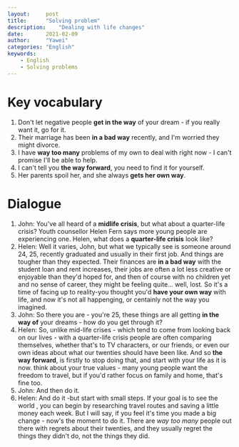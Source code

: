 ```yaml
---
layout:		post
title:		"Solving problem"
description:	"Dealing with life changes"
date:		2021-02-09
author:		"Yawei"
categories: "English"
keywords:
    - English
    - Solving problems
---
```


# Key vocabulary

1. Don't let negative people **get in the way** of your dream - if you really want it, go for it.
2. Their marriage has been **in a bad way** recently, and I'm worried they might divorce.
3. I have **way too many** problems of my own to deal with right now - I can't promise I'll be able to help.
4. I can't tell you **the way forward**, you need to find it for yourself.
5. Her parents spoil her, and she always **gets her own way**.

# Dialogue

1. John: You've all heard of a **midlife crisis**, but what about a quarter-life crisis? Youth counsellor Helen Fern says more young people are experiencing one. Helen, what does a **quarter-life crisis** look like?
2. Helen: Well it varies, John, but what we typically see is someone around 24, 25, recently graduated and usually in their first job. And things are tougher than they expected. Their finances are **in a bad way** with the student loan and rent increases, their jobs are often a lot less creative or enjoyable than they'd hoped for, and then of course with no children yet and no sense of career, they might be feeling quite... well, lost. So it's a time of facing up to reality-you thought you'd **have your own way** with life, and now it's not all happenging, or centainly not the way you imagined.
3. John: So there you are - you're 25, these things are all getting **in the way of** your dreams - how do you get through it?
4. Helen: So, unlike mid-life crises - which tend to come from looking back on our lives - with a quarter-life crisis people are often comparing themselves, whether that's to TV characters, or our friends, or even our own ideas about what our twenties should have been like. And so **the way forward**, is firstly to stop doing that, and start with your life as it is now. think about your true values - many young people want the freedom to travel, but if you'd rather focus on family and home, that's fine too.
5. John: And then do it.
6. Helen: And do it -but start with small steps. If your goal is to see the world , you can begin by researching travel routes and saving a little money each week. But I will say, if you feel it's time you made a big change - now's the moment to do it. There are *way too many* people out there with regrets about their twenties, and they usually regret the things they didn't do, not the things they did.
